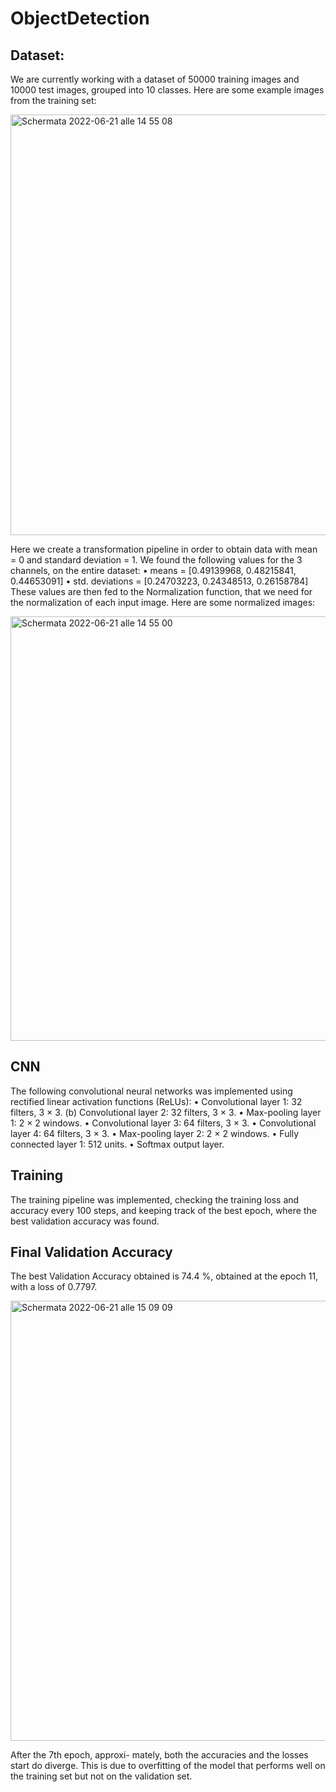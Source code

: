 # ObjectDetection
## Dataset:
We are currently working with a dataset of 50000 training images and 10000 test images, grouped into 10 classes.
Here are some example images from the training set:

<img width="673" alt="Schermata 2022-06-21 alle 14 55 08" src="https://user-images.githubusercontent.com/77103965/174804911-7a8b0d86-695c-4951-8b3b-2b88a6526626.png">

Here we create a transformation pipeline in order to obtain data with mean = 0 and standard deviation = 1.
We found the following values for the 3 channels, on the entire dataset:
• means = [0.49139968, 0.48215841, 0.44653091]
• std. deviations = [0.24703223, 0.24348513, 0.26158784]
These values are then fed to the Normalization function, that we need for the
normalization of each input image. Here are some normalized images:

<img width="679" alt="Schermata 2022-06-21 alle 14 55 00" src="https://user-images.githubusercontent.com/77103965/174805014-71d01fb8-5432-4dbb-a74d-595db222860e.png">

## CNN
The following convolutional neural networks was implemented using rectified linear activation functions (ReLUs):
• Convolutional layer 1: 32 filters, 3 × 3. (b) Convolutional layer 2: 32 filters, 3 × 3.
• Max-pooling layer 1: 2 × 2 windows.
• Convolutional layer 3: 64 filters, 3 × 3. 
• Convolutional layer 4: 64 filters, 3 × 3. 
• Max-pooling layer 2: 2 × 2 windows. 
• Fully connected layer 1: 512 units.
• Softmax output layer.

## Training
The training pipeline was implemented, checking the training loss and accuracy every 100 steps, and keeping track of the best epoch, where the best validation accuracy was found.

## Final Validation Accuracy
The best Validation Accuracy obtained is 74.4 %, obtained at the epoch 11, with a loss of 0.7797.

<img width="704" alt="Schermata 2022-06-21 alle 15 09 09" src="https://user-images.githubusercontent.com/77103965/174806917-cfa7044e-9ea5-4f0d-a9dc-53586ac10515.png">

After the 7th epoch, approxi- mately, both the accuracies and the losses start do diverge.
This is due to overfitting of the model that performs well on the training set but not on the validation set.


